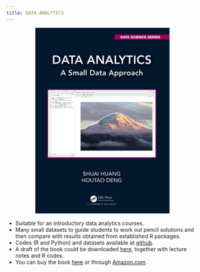 ```yaml
---
title: DATA ANALYTICS
---
```


<p align="center">
  <img src='./images/analyticsbook.png' alt='book' style="width:70%"/>
</p>



- Suitable for an introductory data analytics courses. 
- Many small datasets to guide students to work out pencil solutions and then compare with results obtained from established R packages. 
- Codes (R and Python) and datasets available at [github](https://github.com/analyticsbook/book).
- A draft of the book could be downloaded [here](http://analytics.shuaihuang.info/), together with lecture notes and R codes. 
- You can buy the book [here](https://www.routledge.com/Data-Analytics-A-Small-Data-Approach/Huang-Deng/p/book/9780367609504) or through [Amazon.com](https://www.amazon.com/Data-Analytics-Approach-Chapman-Science/dp/0367609509).
